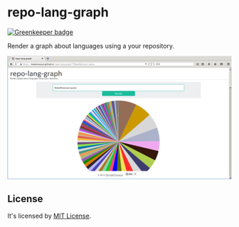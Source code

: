 # repo-lang-graph

[![Greenkeeper badge](https://badges.greenkeeper.io/MakeNowJust/repo-lang-graph.svg)](https://greenkeeper.io/)

Render a graph about languages using a your repository.

![screen shot](https://raw.githubusercontent.com/MakeNowJust/repo-lang-graph/master/screen-shot.png)

## License

It's licensed by [MIT License](https://makenowjust.github.io/license/mit?2015).
